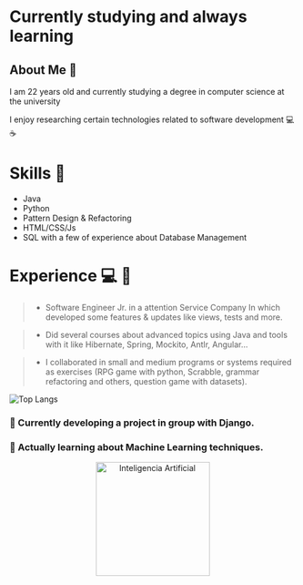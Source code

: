 # Currently studying and always learning

## About Me  🌌
I am 22 years old and currently studying a degree in computer science at the university

I enjoy researching certain technologies related to software development  💻 ☕

# Skills 🧰 

- Java
- Python
- Pattern Design & Refactoring
- HTML/CSS/Js
- SQL with a few of experience about Database Management


# Experience 💻 🌟

> - Software Engineer Jr. in a attention Service Company
 In which developed some features & updates like views, tests and more.

> - Did several courses about advanced topics using Java and tools with it like Hibernate, Spring, Mockito, Antlr, Angular...

> - I collaborated in small and medium programs or systems required as exercises
 (RPG game with python, Scrabble, grammar refactoring and others, question game with datasets).  



![Top Langs](https://github-readme-stats.vercel.app/api/top-langs/?username=JJuanvolpe&hide_progress=true)

<!--
**JJuanVolpe/JJUANVOLPE** is a ✨ _special_ ✨ repository because its `README.md` (this file) appears on your GitHub profile.

Here are some ideas to get you started:

- 👯 I’m looking to collaborate on ...
- 🤔 I’m looking for help with ...
- 💬 Ask me about ...
- 📫 How to reach me: ...
- 😄 Pronouns: ...
- ⚡ Fun fact: ...
-->


### 🔭 Currently developing a project in group with Django.

### 🌱 Actually learning about Machine Learning techniques.



<p align="center">
    <img width="200" src="https://camo.githubusercontent.com/9a498917aee0273edcc5dec773332e89cd95bce11251171de2a9636e7f4f358d/687474703a2f2f6d6174657269616c2d62726561642e6f72672f6c6f676f2d736861646f772e737667" alt="Inteligencia Artificial">
</p>

